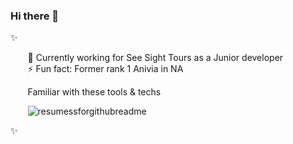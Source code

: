 ### Hi there 👋  
✨  

  &nbsp;&nbsp;&nbsp;&nbsp;&nbsp;&nbsp; 💬 Currently working for See Sight Tours as a Junior developer   
  &nbsp;&nbsp;&nbsp;&nbsp;&nbsp;&nbsp; ⚡ Fun fact: Former rank 1 Anivia in NA  

  &nbsp;&nbsp;&nbsp;&nbsp;&nbsp;&nbsp; Familiar with these tools & techs
  
  &nbsp;&nbsp;&nbsp;&nbsp;&nbsp;&nbsp; ![resumessforgithubreadme](https://user-images.githubusercontent.com/81421290/147170042-e8255824-3f6d-439a-bf62-6af4bdb0d364.png)



✨  

<!--
**Yacheen/Yacheen** is a ✨ _special_ ✨ repository because its `README.md` (this file) appears on your GitHub profile.

Here are some ideas to get you started:

- 🔭 I’m currently working on ...
- 🌱 I’m currently learning ...
- 👯 I’m looking to collaborate on ...
- 🤔 I’m looking for help with ...
- 💬 Ask me about ...
- 📫 How to reach me: ...
- 😄 Pronouns: ...
- ⚡ Fun fact: ...
-->
